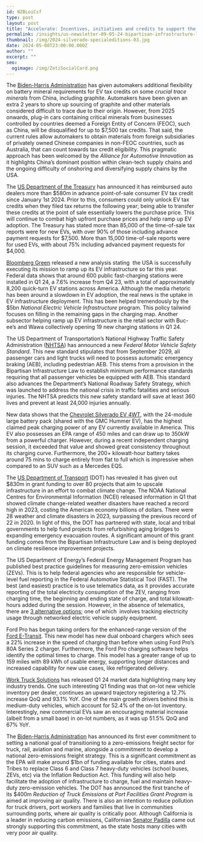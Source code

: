 ```yaml
---
id: NZBLoiCsf
type: post
layout: post
title: "Accelerate: Incentives, initiatives and credits to support the climate agenda"
permalink: /insights/us-newsletter-09-05-24-bipartisan-infrastructure-law-and-inflation-reduction-act/
thumbnail: /img/2024-silverado-specialeditions-03.jpg
date: 2024-05-08T23:00:00.000Z
author: ""
excerpt: ""
seo:
  ogimage: /img/ZetiSocialCard.png
---
```

The [Biden-Harris Administration](https://www.bloomberg.com/news/articles/2024-05-03/biden-gives-carmakers-a-break-on-tough-to-trace-ev-materials?srnd=politics-vp&sref=uFYGeRuc&embedded-checkout=true) has given automakers additional flexibility on battery mineral requirements for EV tax credits on some *crucial trace minerals* from China, including graphite. Automakers have been given an extra 2 years to shore up sourcing of graphite and other materials considered difficult to trace due to their origin. However, from 2025 onwards, plug-in cars containing critical minerals from businesses controlled by countries deemed a Foreign Entity of Concern (FEOC), such as China, will be disqualified for up to $7,500 tax credits. That said, the current rules allow automakers to obtain materials from foreign subsidiaries of privately owned Chinese companies in non-FEOC countries, such as Australia, that can count towards tax credit eligibility. This pragmatic approach has been welcomed by the *Alliance for Automotive Innovation* as it highlights China’s dominant position within clean-tech supply chains and the ongoing difficulty of onshoring and diversifying supply chains by the USA.

The [US Department of the Treasury](https://www.reuters.com/business/autos-transportation/us-issues-over-580-million-advance-ev-tax-rebates-auto-dealers-since-jan-1-2024-04-12/) has announced it has reimbursed auto dealers more than $580m in advance point-of-sale consumer EV tax credit since January 1st 2024. Prior to this, consumers could only unlock EV tax credits when they filed tax returns the following year; being able to transfer these credits at the point of sale essentially lowers the purchase price. This will continue to combat high upfront purchase prices and help ramp up EV adoption. The Treasury has stated more than 85,000 of the time-of-sale tax reports were for new EVs, with over 90% of those including advance payment requests for $7,500. More than 15,000 time-of-sale reports were for used EVs, with about 75% including advanced payment requests for $4,000.

[Bloomberg Green](https://www.bloomberg.com/news/articles/2024-05-08/world-extends-run-of-heat-records-for-an-11th-month-in-a-row?sref=uFYGeRuc) released a new analysis stating  the USA is successfully executing its mission to ramp up its EV infrastructure so far this year. Federal data shows that around 600 public fast-charging stations were installed in Q1 24, a 7.6% increase from Q4 23, with a total of approximately 8,200 quick-turn EV stations across America. Although the media rhetoric has been around a slowdown in EV adoption, the real news is the uptake in EV infrastructure deployment. This has been helped tremendously by the $5bn *National Electric Vehicle Infrastructure* program. This policy tailwind focuses on filling in the remaining gaps in the charging map. Another subsector helping ramp up EV infrastructure is the retail sector with Buc-ee’s and Wawa collectively opening 19 new charging stations in Q1 24.

The US Department of Transportation’s National Highway Traffic Safety Administration ([NHTSA](https://www.nhtsa.gov/press-releases/nhtsa-fmvss-127-automatic-emergency-braking-reduce-crashes)) has announced a new *Federal Motor Vehicle Safety Standard*. This new standard stipulates that from September 2029, all passenger cars and light trucks will need to possess automatic emergency braking (AEB), including pedestrian AEB. This stems from a provision in the Bipartisan Infrastructure Law to establish minimum performance standards requiring that all passenger vehicles be equipped with AEB. This standard also advances the Department’s National Roadway Safety Strategy, which was launched to address the national crisis in traffic fatalities and serious injuries. The NHTSA predicts this new safety standard will save at least 360 lives and prevent at least 24,000 injuries annually.

New data shows that the [Chevrolet Silverado EV 4WT](https://insideevs.com/news/716074/chevrolet-silverado-ev-fast-charging/), with the 24-module large battery pack (shared with the GMC Hummer EV), has the highest claimed peak charging power of any EV currently available in America. This EV also possesses an EPA range of 450 miles and can draw up to 350kW from a powerful charger. However, during a recent independent charging session, it exceeded that value and showed great consistency throughout its charging curve. Furthermore, the 200+ kilowatt-hour battery takes around 75 mins to charge entirely from flat to full which is impressive when compared to an SUV such as a Mercedes EQS.

The [US Department of Transport](https://www.theverge.com/2024/4/12/24128322/transportation-infrastructure-grants-climate-change) (DOT) has revealed it has given out $830m in grant funding to over 80 projects that aim to upscale infrastructure in an effort to combat climate change. The NOAA National Centres for Environmental Information (NCEI) released information in Q1 that showed climate change-related weather disasters have reached a record high in 2023, costing the American economy billions of dollars. There were 28 weather and climate disasters in 2023, surpassing the previous record of 22 in 2020. In light of this, the DOT has partnered with state, local and tribal governments to help fund projects from refurbishing aging bridges to expanding emergency evacuation routes. A significant amount of this grant funding comes from the Bipartisan Infrastructure Law and is being deployed on climate resilience improvement projects.

The US Department of Energy’s Federal Energy Management Program has published best practice guidelines for measuring zero-emission vehicles (ZEVs). This is to help federal agencies who are responsible for vehicle-level fuel reporting in the Federal Automotive Statistical Tool (FAST). The best (and easiest) practice is to use telematics data, as it provides accurate reporting of the total electricity consumption of the ZEV, ranging from charging time, the beginning and ending state of charge, and total kilowatt-hours added during the session. However, in the absence of telematics, there are [3 alternative options](https://www.energy.gov/femp/best-practices-federal-fleet-measurement-and-reporting-electricity-use-electric-vehicles); one of which  involves tracking electricity usage through networked electric vehicle supply equipment.

Ford Pro has begun taking orders for the enhanced-range version of the [Ford E-Transit](https://www.chargedfleet.com/10220779/ford-e-transit-ready-to-take-fleet-orders?utm_source=newsletter&utm_medium=email&utm_campaign=20240501_1696:663180c18ea96aece607906c:ot_NL-CF-eNews-Wednesday-20240501&omid=1102505844&cid=64673b1281f8f9f0c9048d15). This new model has new dual onboard chargers which sees a 22% increase in the speed of charging than before when using Ford Pro’s 80A Series 2 charger. Furthermore, the Ford Pro charging software helps identify the optimal times to charge. This model has a greater range of up to 159 miles with 89 kWh of usable energy, supporting longer distances and increased capability for new use cases, like refrigerated delivery.

[Work Truck Solutions](https://www.automotive-fleet.com/10220639/q1-commercial-vehicle-report-inventory-jumps-93-year-over-year?utm_source=newsletter&utm_medium=email&utm_campaign=20240502_1694:6633a494fa5eb99a24038fcf:ot_NL-AF-Enews-Thursday-20240502&omid=1102505844&cid=64672d1183f2f92bdd00e2c5) has released Q1 24 market data highlighting many key industry trends. One such interesting Q1 finding was that on-lot new vehicle inventory per dealer, continues an upward trajectory registering a 12.7% increase QoQ and 93.1% YoY. One of the main growth drivers behind this is medium-duty vehicles, which account for 52.4% of the on-lot inventory. Interestingly, new commercial EVs saw an encouraging material increase (albeit from a small base) in on-lot numbers, as it was up 51.5% QoQ and 67% YoY.

The [Biden-Harris Administration](https://www.whitehouse.gov/briefing-room/statements-releases/2024/04/24/fact-sheet-biden-harris-administration-sets-first-ever-national-goal-of-zero-emissions-freight-sector-announces-nearly-1-5-billion-to-support-transition-to-zero-emission-heavy-duty-vehicles/) has announced its first ever commitment to setting a national goal of transitioning to a zero-emissions freight sector for truck, rail, aviation and marine, alongside a commitment to develop a national zero-emissions freight strategy. This is a significant commitment as the EPA will make around $1bn of funding available for cities, states and Tribes to replace Class 6 and Class 7 heavy-duty vehicles (school buses, ZEVs, etc) via the Inflation Reduction Act. This funding will also help facilitate the adoption of infrastructure to charge, fuel and maintain heavy-duty zero-emission vehicles. The DOT has announced the first tranche of its $400m *Reduction of Truck Emissions at Port Facilities Grant Program* is aimed at improving air quality. There is also an intention to reduce pollution for truck drivers, port workers and families that live in communities surrounding ports, where air quality is critically poor. Although California is a leader in reducing carbon emissions, Californian [Senator Padilla](https://www.padilla.senate.gov/newsroom/press-releases/padilla-applauds-announcement-of-first-ever-national-goal-of-zero-emissions-freight-sector-and-nearly-1-5-billion-to-support-zero-emission-hdv-transition/#:~:text=April%2024%2C%202024-,Padilla%20Applauds%20Announcement%20of%20First%2DEver%20National%20Goal%20of%20Zero,Padilla%20(D%2DCalif.)) came out strongly supporting this commitment, as the state hosts many cities with very poor air quality.